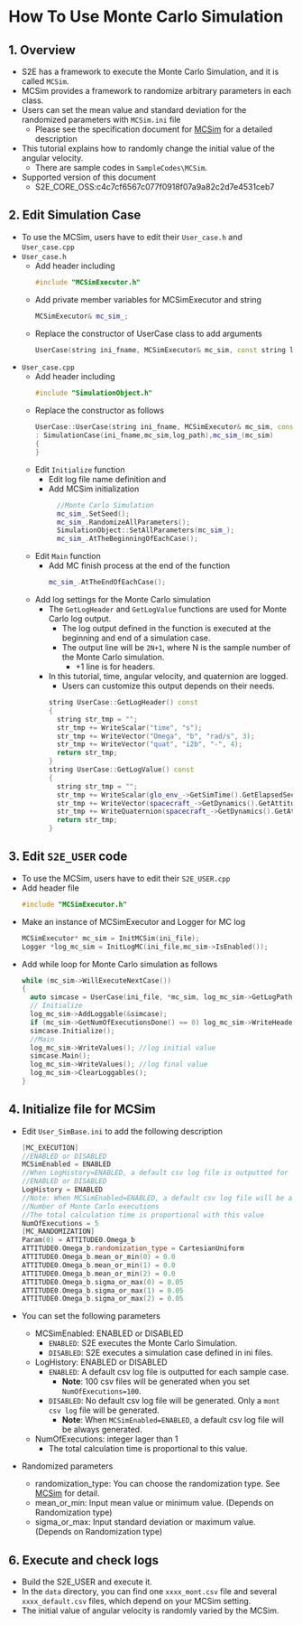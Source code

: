 # How To Use Monte Carlo Simulation

## 1.  Overview

- S2E has a framework to execute the Monte Carlo Simulation, and it is called `MCSim`.
- MCSim provides a framework to randomize arbitrary parameters in each class. 
- Users can set the mean value and standard deviation for the randomized parameters with `MCSim.ini` file
  - Please see the specification document for [MCSim](../Specifications/Simulation/Spec_MonteCarloSimulation.md) for a detailed description 
- This tutorial explains how to randomly change the initial value of the angular velocity.
  - There are sample codes in `SampleCodes\MCSim`.
- Supported version of this document
  - S2E_CORE_OSS:c4c7cf6567c077f0918f07a9a82c2d7e4531ceb7

## 2. Edit Simulation Case
- To use the MCSim, users have to edit their `User_case.h` and `User_case.cpp`
- `User_case.h`
  - Add header including
    ```c++
    #include "MCSimExecutor.h"
    ```
  - Add private member variables for MCSimExecutor and string
    ```c++
    MCSimExecutor& mc_sim_;
    ```
  - Replace the constructor of UserCase class to add arguments
    ```c++
    UserCase(string ini_fname, MCSimExecutor& mc_sim, const string log_path);
    ```
- `User_case.cpp`
  - Add header including
    ```c++
    #include "SimulationObject.h"
    ```
  - Replace the constructor as follows
    ```c++
    UserCase::UserCase(string ini_fname, MCSimExecutor& mc_sim, const string log_path)
    : SimulationCase(ini_fname,mc_sim,log_path),mc_sim_(mc_sim)
    {
    }
    ```
  - Edit `Initialize` function
    - Edit log file name definition and       
    - Add MCSim initialization
      ```c++
        //Monte Carlo Simulation
        mc_sim_.SetSeed();
        mc_sim_.RandomizeAllParameters();
        SimulationObject::SetAllParameters(mc_sim_);
        mc_sim_.AtTheBeginningOfEachCase();
      ```  
  - Edit `Main` function
    - Add MC finish process at the end of the function
      ```c++
      mc_sim_.AtTheEndOfEachCase();
      ```
  - Add log settings for the Monte Carlo simulation  
    - The `GetLogHeader` and `GetLogValue` functions are used for Monte Carlo log output.   
      - The log output defined in the function is executed at the beginning and end of a simulation case.  
      - The output line will be `2N+1`, where N is the sample number of the Monte Carlo simulation.
        - +1 line is for headers.
    - In this tutorial, time, angular velocity, and quaternion are logged.
      - Users can customize this output depends on their needs.
      ```c++
      string UserCase::GetLogHeader() const
      {
        string str_tmp = "";
        str_tmp += WriteScalar("time", "s");
        str_tmp += WriteVector("Omega", "b", "rad/s", 3);
        str_tmp += WriteVector("quat", "i2b", "-", 4);
        return str_tmp;
      }
      string UserCase::GetLogValue() const
      {
        string str_tmp = "";
        str_tmp += WriteScalar(glo_env_->GetSimTime().GetElapsedSec());
        str_tmp += WriteVector(spacecraft_->GetDynamics().GetAttitude().GetOmega_b(), 3);
        str_tmp += WriteQuaternion(spacecraft_->GetDynamics().GetAttitude().GetQuaternion_i2b());
        return str_tmp;
      }
      ```

## 3. Edit `S2E_USER` code
- To use the MCSim, users have to edit their `S2E_USER.cpp`
- Add header file
  ```c++
  #include "MCSimExecutor.h"
  ```
- Make an instance of MCSimExecutor and Logger for MC log
  ```c++
  MCSimExecutor* mc_sim = InitMCSim(ini_file);
  Logger *log_mc_sim = InitLogMC(ini_file,mc_sim->IsEnabled());
  ```
- Add while loop for Monte Carlo simulation as follows
  ```c++
  while (mc_sim->WillExecuteNextCase())
  {
    auto simcase = UserCase(ini_file, *mc_sim, log_mc_sim->GetLogPath());
    // Initialize
    log_mc_sim->AddLoggable(&simcase);
    if (mc_sim->GetNumOfExecutionsDone() == 0) log_mc_sim->WriteHeaders();
    simcase.Initialize();
    //Main
    log_mc_sim->WriteValues(); //log initial value
    simcase.Main();
    log_mc_sim->WriteValues(); //log final value
    log_mc_sim->ClearLoggables();
  }
  ```

## 4. Initialize file for MCSim

- Edit `User_SimBase.ini` to add the following description
  ```c++
  [MC_EXECUTION]
  //ENABLED or DISABLED
  MCSimEnabled = ENABLED
  //When LogHistory=ENABLED, a default csv log file is outputted for each sample case.
  //ENABLED or DISABLED
  LogHistory = ENABLED
  //Note: When MCSimEnabled=ENABLED, a default csv log file will be always generated.
  //Number of Monte Carlo executions
  //The total calculation time is proportional with this value
  NumOfExecutions = 5
  [MC_RANDOMIZATION]
  Param(0) = ATTITUDE0.Omega_b
  ATTITUDE0.Omega_b.randomization_type = CartesianUniform
  ATTITUDE0.Omega_b.mean_or_min(0) = 0.0
  ATTITUDE0.Omega_b.mean_or_min(1) = 0.0
  ATTITUDE0.Omega_b.mean_or_min(2) = 0.0
  ATTITUDE0.Omega_b.sigma_or_max(0) = 0.05
  ATTITUDE0.Omega_b.sigma_or_max(1) = 0.05
  ATTITUDE0.Omega_b.sigma_or_max(2) = 0.05
  ```
- You can set the following parameters
  - MCSimEnabled: ENABLED or DISABLED
    - `ENABLED`: S2E executes the Monte Carlo Simulation.
    - `DISABLED`: S2E executes a simulation case defined in ini files.  
  - LogHistory: ENABLED or DISABLED
    - `ENABLED`: A default csv log file is outputted for each sample case.
      - **Note**: 100 csv files will be generated when you set `NumOfExecutions=100`.
    - `DISABLED`:  No default csv log file will be generated. Only a `mont csv log` file will be generated.
      - **Note**: When `MCSimEnabled=ENABLED`, a default csv log file will be always generated.
  - NumOfExecutions: integer lager than 1
    - The total calculation time is proportional to this value.
  
- Randomized parameters
  - randomization_type: You can choose the randomization type. See [MCSim](../Specifications/Simulation/Spec_MonteCarloSimulation.md) for detail.
  - mean_or_min: Input mean value or minimum value. (Depends on Randomization type)
  - sigma_or_max: Input standard deviation or maximum value. (Depends on Randomization type)

## 6. Execute and check logs

- Build the S2E_USER and execute it.
- In the `data` directory, you can find one `xxxx_mont.csv` file and several `xxxx_default.csv` files, which depend on your MCSim setting.
- The initial value of angular velocity is randomly varied by the MCSim.

